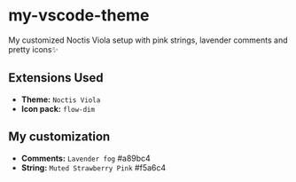 # my-vscode-theme
My customized Noctis Viola setup with pink strings, lavender comments and pretty icons✨
## Extensions Used
- **Theme:** `Noctis Viola` <br>
- **Icon pack:** `flow-dim` <br>
## My customization <br>
- **Comments:** `Lavender fog` #a89bc4 <br>
- **String:** `Muted Strawberry Pink` #f5a6c4 <br>


